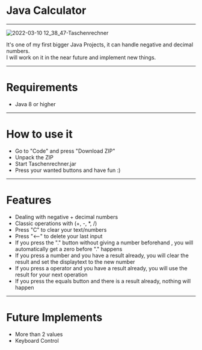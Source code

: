 # Java Calculator

---

![2022-03-10 12_38_47-Taschenrechner](https://user-images.githubusercontent.com/88452877/157654500-9358cfcd-ea05-45ca-9e06-b8137f8bf5b4.png) <br/>


It's one of my first bigger Java Projects, it can handle negative and decimal numbers. <br/>
I will work on it  in the near future and implement new things.




---
# Requirements
* Java 8 or higher

---
# How to use it
* Go to "Code" and press "Download ZIP"
* Unpack the ZIP
* Start Taschenrechner.jar
* Press your wanted buttons and have fun :)

---

# Features
* Dealing with negative + decimal numbers
* Classic operations with (+, -, *, /)
* Press "C" to clear your text/numbers
* Press "<--" to delete your last input 
* If you press the "." button without giving a number beforehand , you will automatically get a zero before "." happens <br/>
* If you press a number and you have a result already, you will clear the result and set the displaytext to the new number  <br/>
* If you press a operator and you have a result already, you will use the result for your next operation  <br/>
* If you press the equals button and there is a result already, nothing will happen
---

# Future Implements

* More than 2 values <br/>
* Keyboard Control

